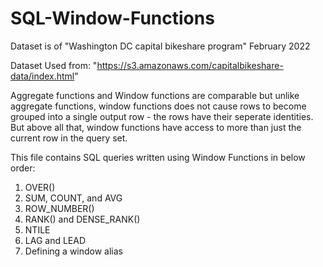 # SQL-Window-Functions

Dataset is of "Washington DC capital bikeshare program" February 2022


Dataset Used from: "https://s3.amazonaws.com/capitalbikeshare-data/index.html"

Aggregate functions and Window functions are comparable but unlike aggregate functions, window functions does not cause rows to become grouped into a single output row - the rows have their seperate identities. But above all that, window functions have access to more than just the current row in the query set.

This file contains SQL queries written using Window Functions in below order:
1. OVER()
2. SUM, COUNT, and AVG
3. ROW_NUMBER()
4. RANK() and DENSE_RANK()
5. NTILE
6. LAG and LEAD
7. Defining a window alias
